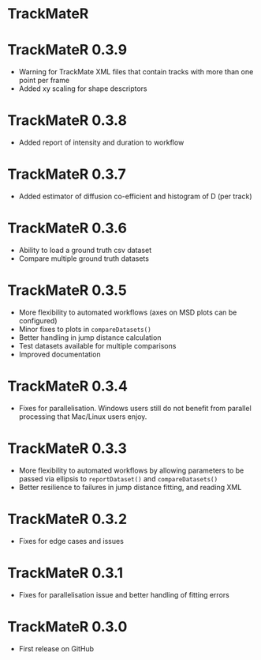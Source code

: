 # TrackMateR

# TrackMateR 0.3.9

- Warning for TrackMate XML files that contain tracks with more than one point per frame
- Added xy scaling for shape descriptors

# TrackMateR 0.3.8

- Added report of intensity and duration to workflow

# TrackMateR 0.3.7

- Added estimator of diffusion co-efficient and histogram of D (per track)

# TrackMateR 0.3.6

- Ability to load a ground truth csv dataset
- Compare multiple ground truth datasets

# TrackMateR 0.3.5

- More flexibility to automated workflows (axes on MSD plots can be configured)
- Minor fixes to plots in `compareDatasets()`
- Better handling in jump distance calculation
- Test datasets available for multiple comparisons
- Improved documentation

# TrackMateR 0.3.4

- Fixes for parallelisation. Windows users still do not benefit from parallel processing that Mac/Linux users enjoy.

# TrackMateR 0.3.3

- More flexibility to automated workflows by allowing parameters to be passed via ellipsis to `reportDataset()` and `compareDatasets()`
- Better resilience to failures in jump distance fitting, and reading XML

# TrackMateR 0.3.2

- Fixes for edge cases and issues

# TrackMateR 0.3.1

- Fixes for parallelisation issue and better handling of fitting errors

# TrackMateR 0.3.0

- First release on GitHub
